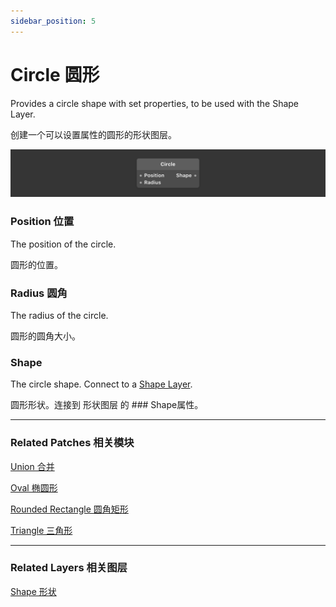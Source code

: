 ```yaml
---
sidebar_position: 5
---
```


# Circle 圆形

Provides a circle shape with set properties, to be used with the Shape Layer.

创建一个可以设置属性的圆形的形状图层。

![Image](./../../../static/img/docs/Shapes/circle.png)

### Position 位置

The position of the circle.

圆形的位置。

### Radius 圆角

The radius of the circle.

圆形的圆角大小。

### Shape

The circle shape. Connect to a [Shape Layer](https://www.notion.so/Shape-6381402c7a90468d97365c58ab562ea1).

圆形形状。连接到 形状图层 的 ### Shape属性。

------

### Related Patches 相关模块

[Union 合并](https://www.notion.so/Union-25b8641484f545799ac0f5e2fd48620d)

[Oval 椭圆形](https://www.notion.so/Oval-a93bcffdb9d94ba1a4dbd968ba185a87)

[Rounded Rectangle 圆角矩形](https://www.notion.so/Rounded-Rectangle-682f601349ac4e8985eb9b70c98792ca)

[Triangle 三角形](https://www.notion.so/Triangle-de2307b4545640358caaee069a8ca536)

------

### Related Layers 相关图层

[Shape 形状](https://www.notion.so/Shape-6381402c7a90468d97365c58ab562ea1)
